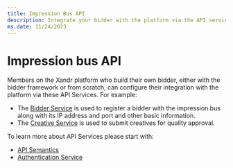 ```yaml
---
title: Impression Bus API
description: Integrate your bidder with the platform via the API services provided in this article.
ms.date: 11/24/2023
---
```


# Impression bus API

Members on the Xandr platform who build their own bidder, either with the bidder framework or from scratch, can configure their integration with the platform via these API Services. For example:

- The [Bidder Service](./bidder-service.md) is used to register a bidder with the impression bus along with its IP address and port and other basic information.
- The [Creative Service](./creative-service.md) is used to submit creatives for quality approval.

To learn more about API Services please start with:

- [API Semantics](./api-semantics.md)
- [Authentication Service](./authentication-service.md)
